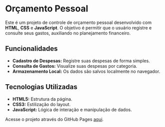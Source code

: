 # Orçamento Pessoal

Este é um projeto de controle de orçamento pessoal desenvolvido com **HTML**, **CSS** e **JavaScript**. O objetivo é permitir que o usuário registre e consulte seus gastos, auxiliando no planejamento financeiro.

## Funcionalidades

- **Cadastro de Despesas:** Registre suas despesas de forma simples.
- **Consulta de Gastos:** Visualize suas despesas por categoria.
- **Armazenamento Local:** Os dados são salvos localmente no navegador.

## Tecnologias Utilizadas

- **HTML5:** Estrutura da página.
- **CSS3:** Estilização do layout.
- **JavaScript:** Lógica de interação e manipulação de dados.

Acesse o projeto através do GitHub Pages [aqui](https://matheusfranca10.github.io/Orcamento-Pessoal/).
